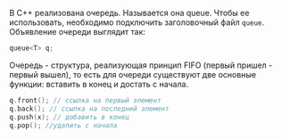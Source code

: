 В C++ реализована очередь. Называется она queue. Чтобы ее использовать,
необходимо подключить заголовочный файл `queue`. Объявление очереди
выглядит так:

``` C++
queue<T> q;
```

Очередь - структура, реализующая принцип FIFO (первый пришел - первый
вышел), то есть для очереди существуют две основные функции: вставить
в конец и достать с начала.

``` C++
q.front(); // ссылка на первый элемент
q.back(); // ссылка на последний элемент
q.push(x); // добавить в конец
q.pop(); //удалить с начала
```